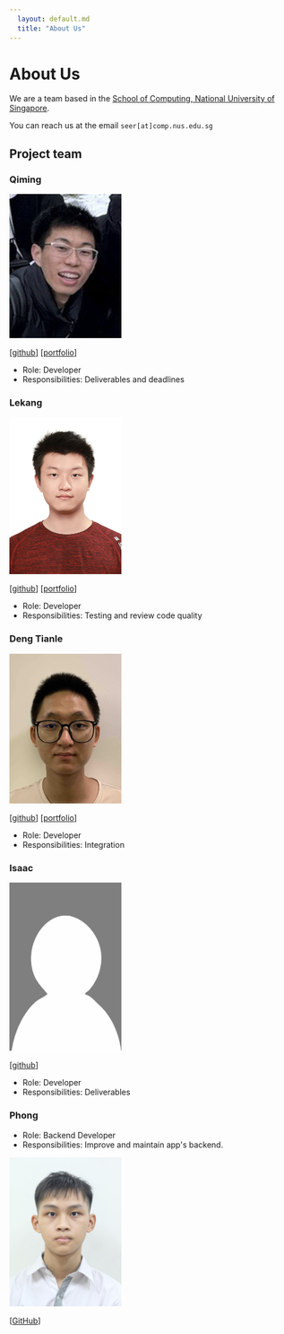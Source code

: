 ```yaml
---
  layout: default.md
  title: "About Us"
---
```


# About Us

We are a team based in the [School of Computing, National University of Singapore](http://www.comp.nus.edu.sg).

You can reach us at the email `seer[at]comp.nus.edu.sg`

## Project team

### Qiming

<img src="images/ceilingfan456.png" width="200px">

[[github](https://github.com/ceilingfan456)]
[[portfolio](team/qiming.md)]

* Role: Developer
* Responsibilities: Deliverables and deadlines

### Lekang

<img src="images/taoseeker.png" width="200px">

[[github](https://github.com/Taoseeker)]
[[portfolio](team/lekang.md)]

* Role: Developer
* Responsibilities: Testing and review code quality


### Deng Tianle
<img src="images/dengtianle.png" width="200px">

[[github](https://github.com/DengTianle)]
[[portfolio](team/tianle.md)]

* Role: Developer
* Responsibilities: Integration

### Isaac

<img src="images/leeisateam.png" width="200px">

[[github](https://github.com/Leeisateam)]
* Role: Developer
* Responsibilities: Deliverables


###  Phong

- Role: Backend Developer
- Responsibilities: Improve and maintain app's backend.

<img src="images/nhocmt227.png" width="200px"> 

[[GitHub](https://github.com/nhocmt227)]